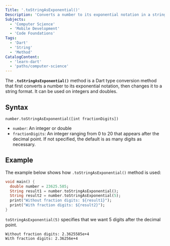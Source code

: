 ```yaml
---
Title: '.toStringAsExponential()'
Description: 'Converts a number to its exponential notation in a string format.'
Subjects:
  - 'Computer Science'
  - 'Mobile Development'
  - 'Code Foundations'
Tags:
  - 'Dart'
  - 'String'
  - 'Method'
CatalogContent:
  - 'learn-dart'
  - 'paths/computer-science'
---
```


The **`.toStringAsExponential()`** method is a Dart type conversion method that first converts a number to its exponential notation, then changes it to a string format. It can be used on integers and doubles.

## Syntax

```pseudo
number.toStringAsExponential([int fractionDigits])
```

- `number`: An integer or double
- `fractionDigits`: An integer ranging from 0 to 20 that appears after the decimal point. If not specified, the default is as many digits as necessary.

## Example

The example below shows how `.toStringAsExponential()` method is used:

```dart
void main() {
  double number = 23625.585;
  String result1 = number.toStringAsExponential();
  String result2 = number.toStringAsExponential(5);
  print("Without fraction digits: ${result1}");
  print("With fraction digits: ${result2}");
}
```
`toStringAsExponential(5)` specifies that we want 5 digits after the decimal point.

```shell
Without fraction digits: 2.3625585e+4
With fraction digits: 2.36256e+4
```
